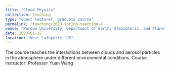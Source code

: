 ```yaml
---
title: "Cloud Physics"
collection: teaching
type: "Guest lecturer, graduate course"
permalink: /teaching/2023-spring-teaching-4
venue: "Purdue University, Department of Earth, Atmospheric, and Planetary Sciences"
date: 2023-01-15
location: "West Lafayette, US"
---
```


The course teaches the interactions between clouds and aerosol particles in the atmosphere under different environmental conditions.
Course instructor: Professor Yuan Wang

<!-- Heading 1
======

Heading 2
======

Heading 3
====== -->
